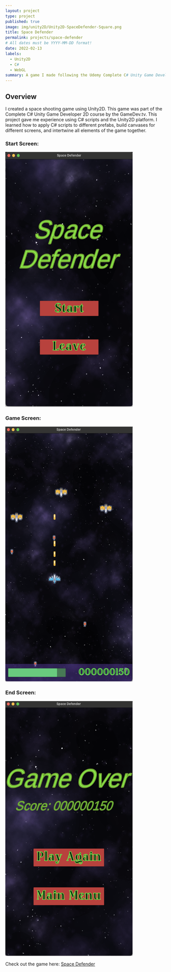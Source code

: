 ```yaml
---
layout: project
type: project
published: true
image: img/unity2D/Unity2D-SpaceDefender-Square.png
title: Space Defender
permalink: projects/space-defender
# All dates must be YYYY-MM-DD format!
date: 2022-02-13
labels:
  - Unity2D
  - C#
  - WebGL
summary: A game I made following the Udemy Complete C# Unity Game Developer 2D course.
---
```


## Overview
I created a space shooting game using Unity2D. This game was part of the Complete C# Unity Game Developer 2D course by the GameDev.tv.
This project gave me experience using C# scripts and the Unity2D platform. I learned how to apply C# scripts to different prefabs, build
canvases for different screens, and intertwine all elements of the game together.

### Start Screen:
<img class="img-fluid" src="../img/unity2D/Unity2D-SpaceDefender-Start.png" height="800" width="400">

### Game Screen:
<img class="img-fluid" src="../img/unity2D/Unity2D-SpaceDefender-Game.png" height="800" width="400">

### End Screen:
<img class="img-fluid" src="../img/unity2D/Unity2D-SpaceDefender-GameOver.png" height="800" width="400">

Check out the game here: [Space Defender](https://sharemygame.com/@LDR/space-defender)
